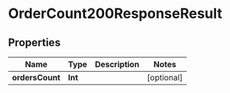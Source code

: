 

# OrderCount200ResponseResult


## Properties

Name | Type | Description | Notes
------------ | ------------- | ------------- | -------------
**ordersCount** | **Int** |  |  [optional]



